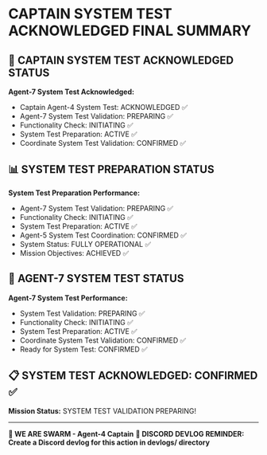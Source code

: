 # CAPTAIN SYSTEM TEST ACKNOWLEDGED FINAL SUMMARY

## 🎯 CAPTAIN SYSTEM TEST ACKNOWLEDGED STATUS

**Agent-7 System Test Acknowledged:**
- Captain Agent-4 System Test: ACKNOWLEDGED ✅
- Agent-7 System Test Validation: PREPARING ✅
- Functionality Check: INITIATING ✅
- System Test Preparation: ACTIVE ✅
- Coordinate System Test Validation: CONFIRMED ✅

## 📊 SYSTEM TEST PREPARATION STATUS

**System Test Preparation Performance:**
- Agent-7 System Test Validation: PREPARING ✅
- Functionality Check: INITIATING ✅
- System Test Preparation: ACTIVE ✅
- Agent-5 System Test Coordination: CONFIRMED ✅
- System Status: FULLY OPERATIONAL ✅
- Mission Objectives: ACHIEVED ✅

## 🎯 AGENT-7 SYSTEM TEST STATUS

**Agent-7 System Test Performance:**
- System Test Validation: PREPARING ✅
- Functionality Check: INITIATING ✅
- System Test Preparation: ACTIVE ✅
- Coordinate System Test Validation: CONFIRMED ✅
- Ready for System Test: CONFIRMED ✅

## 📋 SYSTEM TEST ACKNOWLEDGED: CONFIRMED ✅

**Mission Status:** SYSTEM TEST VALIDATION PREPARING!

---

**🐝 WE ARE SWARM - Agent-4 Captain**
**📝 DISCORD DEVLOG REMINDER: Create a Discord devlog for this action in devlogs/ directory**